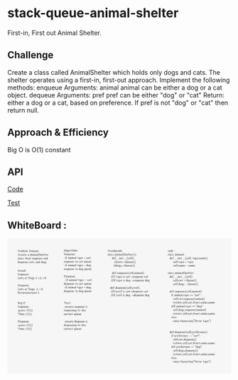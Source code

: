 # stack-queue-animal-shelter

First-in, First out Animal Shelter.

## Challenge

Create a class called AnimalShelter which holds only dogs and cats.
The shelter operates using a first-in, first-out approach.
Implement the following methods:
enqueue
Arguments: animal
animal can be either a dog or a cat object.
dequeue
Arguments: pref
pref can be either "dog" or "cat"
Return: either a dog or a cat, based on preference.
If pref is not "dog" or "cat" then return null.

## Approach & Efficiency
Big O is O(1) constant

## API

[Code](/code_challenges/stack-queue-animal-shelter/stack_queue_animal_shelter/stack_queue_animal_shelter.py)

[Test](/code_challenges/stack-queue-animal-shelter/tests/test_stack_queue_animal_shelter.py)

## WhiteBoard :

![The img](/code_challenges/stack-queue-animal-shelter/lab12.png)